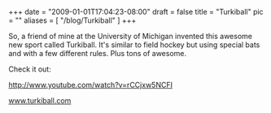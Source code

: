 
+++
date = "2009-01-01T17:04:23-08:00"
draft = false
title = "Turkiball"
pic = ""
aliases = [
  "/blog/Turkiball"
]
+++

<p>
    So, a friend of mine at the University of Michigan invented this awesome new sport called Turkiball.  It's similar
    to field hockey but using special bats and with a few different rules.  Plus tons of awesome.
    </p>
    <p>
    Check it out:    
    </p>
    <p>
    <a href = "http://www.youtube.com/watch?v=rCCjxw5NCFI">http://www.youtube.com/watch?v=rCCjxw5NCFI</a>    
    </p>
    <p>
    <a href = "http://www.turkiball.com">www.turkiball.com</a>    
    </p>